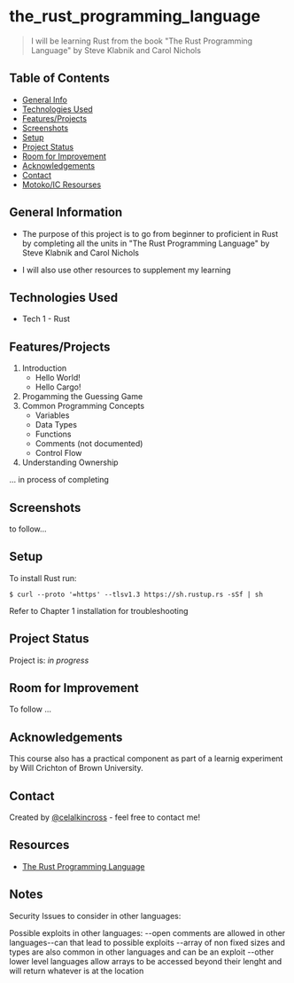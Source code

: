 # the_rust_programming_language
> I will be learning Rust from the book "The Rust Programming Language" by Steve Klabnik and Carol Nichols

<!-- > Live demo [_here_](https://www.example.com). If you have the project hosted somewhere, include the link here. -->

## Table of Contents
* [General Info](#general-information)
* [Technologies Used](#technologies-used)
* [Features/Projects](#features)
* [Screenshots](#screenshots)
* [Setup](#setup) <!-- * [Usage](#usage) -->
* [Project Status](#project-status)
* [Room for Improvement](#room-for-improvement)
* [Acknowledgements](#acknowledgements)
* [Contact](#contact)
* [Motoko/IC Resourses](#resources)
<!-- * [License](#license) -->


## General Information
- The purpose of this project is to go from beginner to proficient in Rust by completing all the units in "The Rust Programming Language" by Steve Klabnik and Carol Nichols

- I will also use other resources to supplement my learning
<!-- You don't have to answer all the questions - just the ones relevant to your project. -->


## Technologies Used
- Tech 1 - Rust


## Features/Projects
1. Introduction
    - Hello World!
    - Hello Cargo!
2. Progamming the Guessing Game
3. Common Programming Concepts
    - Variables
    - Data Types
    - Functions
    - Comments (not documented)
    - Control Flow
4. Understanding Ownership

... in process of completing

## Screenshots
to follow...
<!-- ![Example screenshot](./img/UIpic.png) -->



## Setup
To install Rust run:

`$ curl --proto '=https' --tlsv1.3 https://sh.rustup.rs -sSf | sh`

Refer to Chapter 1 installation for troubleshooting


<!-- ## Usage -->


## Project Status
Project is: _in progress_ 

## Room for Improvement

To follow ...


## Acknowledgements

This course also has a practical component as part of a learnig experiment by Will Crichton of Brown University.



## Contact
Created by [@celalkincross](https://celalkincross.github.io/) - feel free to contact me!


<!-- Optional -->
<!-- ## License -->
<!-- This project is open source and available under the [... License](). -->

<!-- You don't have to include all sections - just the one's relevant to your project -->

## Resources

- [The Rust Programming Language](https://doc.rust-lang.org/book/)


## Notes
Security Issues to consider in other languages:

Possible exploits in other languages:
--open comments are allowed in other languages--can that lead to possible exploits
--array of non fixed sizes and types are also common in other languages and can be an exploit
--other lower level languages allow arrays to be accessed beyond their lenght and will return whatever is at the location